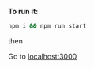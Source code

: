 **To run it:**

```bash
npm i && npm run start
```
then

Go to [localhost:3000](http://localhost:3000)
